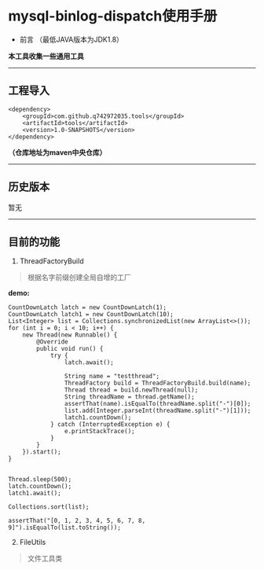 # mysql-binlog-dispatch使用手册

- 前言 （最低JAVA版本为JDK1.8）

**本工具收集一些通用工具**

---

## 工程导入

```
<dependency>
    <groupId>com.github.q742972035.tools</groupId>
    <artifactId>tools</artifactId>
    <version>1.0-SNAPSHOTS</version>
</dependency>
```
**（仓库地址为maven中央仓库）**

---

## 历史版本
暂无

---

## 目前的功能
1. ThreadFactoryBuild 
> 根据名字前缀创建全局自增的工厂

**demo:**
```
CountDownLatch latch = new CountDownLatch(1);
CountDownLatch latch1 = new CountDownLatch(10);
List<Integer> list = Collections.synchronizedList(new ArrayList<>());
for (int i = 0; i < 10; i++) {
    new Thread(new Runnable() {
        @Override
        public void run() {
            try {
                latch.await();

                String name = "testthread";
                ThreadFactory build = ThreadFactoryBuild.build(name);
                Thread thread = build.newThread(null);
                String threadName = thread.getName();
                assertThat(name).isEqualTo(threadName.split("-")[0]);
                list.add(Integer.parseInt(threadName.split("-")[1]));
                latch1.countDown();
            } catch (InterruptedException e) {
                e.printStackTrace();
            }
        }
    }).start();
}


Thread.sleep(500);
latch.countDown();
latch1.await();

Collections.sort(list);

assertThat("[0, 1, 2, 3, 4, 5, 6, 7, 8, 9]").isEqualTo(list.toString());
```


2. FileUtils 
> 文件工具类
